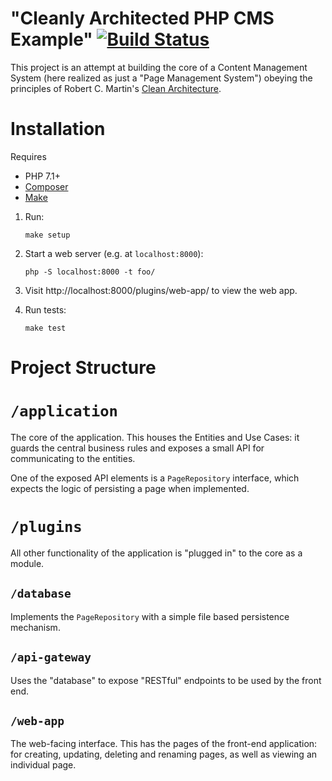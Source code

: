 # "Cleanly Architected PHP CMS Example" [![Build Status](https://travis-ci.org/lokothodida/clean-architecture-php-cms-example.svg?branch=master)](https://travis-ci.org/lokothodida/clean-architecture-php-cms-example)
This project is an attempt at building the core of a Content Management System
(here realized as just a "Page Management System") obeying the principles of
Robert C. Martin's [Clean Architecture](https://8thlight.com/blog/uncle-bob/2012/08/13/the-clean-architecture.html).

# Installation
Requires

* PHP 7.1+
* [Composer](https://getcomposer.org/)
* [Make](https://en.wikipedia.org/wiki/Make_(software))

1. Run:

    ```
    make setup
    ```

2. Start a web server (e.g. at `localhost:8000`):

    ```
    php -S localhost:8000 -t foo/
    ```

3. Visit http://localhost:8000/plugins/web-app/ to view the web app.
4. Run tests:
    ```
    make test
    ```

# Project Structure
# `/application`
The core of the application. This houses the Entities and Use Cases: it guards
the central business rules and exposes a small API for communicating to the
entities.

One of the exposed API elements is a `PageRepository` interface, which expects
the logic of persisting a page when implemented.

# `/plugins`
All other functionality of the application is "plugged in" to the core as a
module.

## `/database`
Implements the `PageRepository` with a simple file based persistence mechanism.

## `/api-gateway`
Uses the "database" to expose "RESTful" endpoints to be used by the front end.

## `/web-app`
The web-facing interface. This has the pages of the front-end application: for
creating, updating, deleting and renaming pages, as well as viewing an
individual page.
